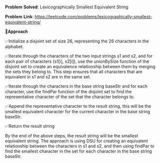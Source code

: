 𝐏𝐫𝐨𝐛𝐥𝐞𝐦 𝐒𝐨𝐥𝐯𝐞𝐝: Lexicographically Smallest Equivalent String

𝐏𝐫𝐨𝐛𝐥𝐞𝐦 𝐋𝐢𝐧𝐤: https://leetcode.com/problems/lexicographically-smallest-equivalent-string/



📌𝐀𝐩𝐩𝐫𝐨𝐚𝐜𝐡



✅Initialize a disjoint set of size 26, representing the 26 characters in the alphabet.

✅Iterate through the characters of the two input strings s1 and s2, and for each pair of characters (s1[i], s2[i]), use the unionBySize function of the disjoint set to create an equivalence relationship between them by merging the sets they belong to. This step ensures that all characters that are equivalent in s1 and s2 are in the same set.

✅Iterate through the characters in the base string baseStr and for each character, use the findPar function of the disjoint set to find the representative character of the set that the character belongs to.

✅Append the representative character to the result string, this will be the smallest equivalent character for the current character in the base string baseStr.

✅Return the result string



By the end of the above steps, the result string will be the smallest equivalent string. The approach is using DSU for creating an equivalent relationship between the characters in s1 and s2, and then using findPar to find the smallest character in the set for each character in the base string baseStr.
